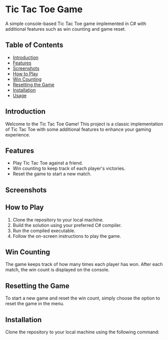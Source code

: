 # Tic Tac Toe Game

A simple console-based Tic Tac Toe game implemented in C# with additional features such as win counting and game reset.

## Table of Contents
- [Introduction](#introduction)
- [Features](#features)
- [Screenshots](#screenshots)
- [How to Play](#how-to-play)
- [Win Counting](#win-counting)
- [Resetting the Game](#resetting-the-game)
- [Installation](#installation)
- [Usage](#usage)

## Introduction

Welcome to the Tic Tac Toe Game! This project is a classic implementation of Tic Tac Toe with some additional features to enhance your gaming experience.

## Features

- Play Tic Tac Toe against a friend.
- Win counting to keep track of each player's victories.
- Reset the game to start a new match.

## Screenshots



## How to Play

1. Clone the repository to your local machine.
2. Build the solution using your preferred C# compiler.
3. Run the compiled executable.
4. Follow the on-screen instructions to play the game.

## Win Counting

The game keeps track of how many times each player has won. After each match, the win count is displayed on the console.

## Resetting the Game

To start a new game and reset the win count, simply choose the option to reset the game in the menu.

## Installation

Clone the repository to your local machine using the following command:

```bash

